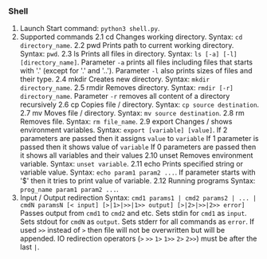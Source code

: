### Shell

1. Launch
Start command: `python3 shell.py`.
2. Supported commands
2.1 cd
Changes working directory.
Syntax: `cd directory_name`.
2.2 pwd
Prints path to current working directory.
Syntax: `pwd`.
2.3 ls
Prints all files in directory.
Syntax: `ls [-a] [-l] [directory_name]`.
Parameter `-a` prints all files including files that starts with '.' (except for '.' and '..').
Parameter `-l` also prints sizes of files and their type.
2.4 mkdir
Creates new directory.
Syntax: `mkdir directory_name`.
2.5 rmdir
Removes directory.
Syntax: `rmdir [-r] directory_name`.
Parameter `-r`  removes all content of a directory recursively
2.6 cp
Copies file / directory.
Syntax: `cp source destination`.
2.7 mv
Moves file / directory.
Syntax: `mv source destination`.
2.8 rm
Removes file.
Syntax: `rm file_name`.
2.9 export
Changes / shows environment variables.
Syntax: `export [variable] [value]`.
If 2 parameters are passed then it assigns `value` to `variable`
If 1 parameter is passed then it shows value of `variable`
If 0 parameters are passed then it shows all variables and their values
2.10 unset
Removes environment variable.
Syntax: `unset variable`.
2.11 echo
Prints specified string or variable value.
Syntax: `echo param1 param2 ...`.
If parameter starts with '$' then it tries to print value of variable.
2.12 Running programs
Syntax: `prog_name param1 param2 ...`.
3. Input / Output redirection
Syntax: `cmd1 params1 | cmd2 params2 | ... | cmdN paramsN [< input] [>|1>|>>|1>> output] [>|2>|>>|2>> error]`
Passes output from `cmd1` to `cmd2` and etc.
Sets stdin for `cmd1` as `input`.
Sets stdout for `cmdN` as `output`.
Sets stderr for all commands as `error`.
If used `>>` instead of `>` then file will not be overwritten but will be appended.
IO redirection operators (`>` `>>` `1>` `1>>` `2>` `2>>`) must be after the last `|`.